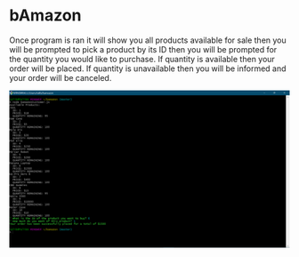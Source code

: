 # bAmazon

Once program is ran it will show you all products available for sale then you will be prompted
to pick a product by its ID then you will be prompted for the quantity you would like to purchase.
If quantity is available then your order will be placed.
If quantity is unavailable then you will be informed and your order will be canceled.

![Screenshot 1](screenshot.PNG)